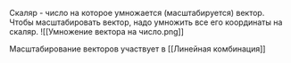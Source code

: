Скаляр - число на которое умножается (масштабируется) вектор.
Чтобы масштабировать вектор, надо умножить все его координаты на скаляр.
![[Умножение вектора на число.png]]

Масштабирование векторов участвует в [[Линейная комбинация]]